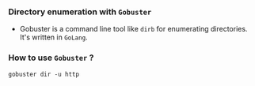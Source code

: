 
### Directory enumeration with `Gobuster`

- Gobuster is a command line tool like `dirb` for enumerating directories. It's written in `GoLang`. 

### How to use `Gobuster` ?

`gobuster dir -u http`

